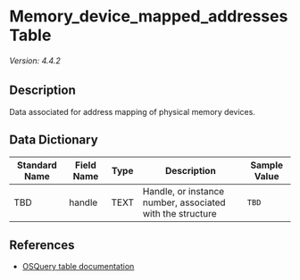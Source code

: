 # Memory_device_mapped_addresses Table
###### Version: 4.4.2

## Description
Data associated for address mapping of physical memory devices.

## Data Dictionary
|Standard Name|Field Name|Type|Description|Sample Value|
|---|---|---|---|---|
|TBD|handle| TEXT|Handle, or instance number, associated with the structure|`TBD`|

## References
* [OSQuery table documentation](https://osquery.io/schema/current#memory_device_mapped_addresses)
